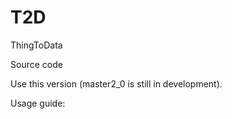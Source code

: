 # T2D
ThingToData

Source code

Use this version (master2_0 is still in development).

Usage guide:
